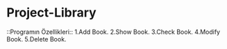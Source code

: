 # Project-Library

::Programın Özellikleri::
1.Add Book.
2.Show Book.
3.Check Book.
4.Modify Book.
5.Delete Book. 
